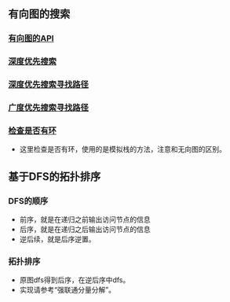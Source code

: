 ## 有向图的搜索

### [有向图的API](DiGraph.cpp)

### [深度优先搜索](DirectedDFS.cpp)

### [深度优先搜索寻找路径](DepthFirstDirectedPaths.cpp)

### [广度优先搜索寻找路径](BreadthFirstDirectedPaths.cpp)

### [检查是否有环](DirectedCycle.cpp)

- 这里检查是否有环，使用的是模拟栈的方法，注意和无向图的区别。




## 基于DFS的拓扑排序

### DFS的顺序
  
  - 前序，就是在递归之前输出访问节点的信息
  - 后序，就是在递归之后输出访问节点的信息
  - 逆后续，就是后序逆置。

### 拓扑排序

  - 原图dfs得到后序，在逆后序中dfs。
  - 实现请参考“强联通分量分解”。
